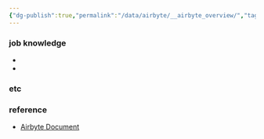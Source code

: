 ```yaml
---
{"dg-publish":true,"permalink":"/data/airbyte/__airbyte_overview/","tags":["overview, airbyte"],"created":"","updated":""}
---
```



### job knowledge
- 
- 

### etc

### reference
- [Airbyte Document](https://docs.airbyte.com/)